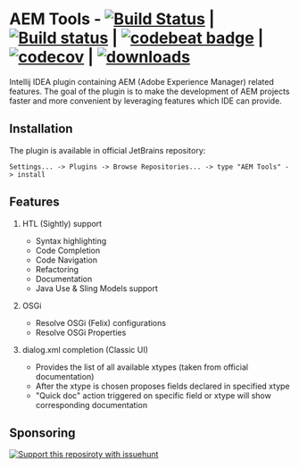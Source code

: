 # AEM Tools - [![Build Status](https://travis-ci.org/aemtools/aemtools.svg?branch=master)](https://travis-ci.org/aemtools/aemtools) | [![Build status](https://ci.appveyor.com/api/projects/status/i0jamppjexluy5xk/branch/master?svg=true)](https://ci.appveyor.com/project/aemtools/aemtools/branch/master) | [![codebeat badge](https://codebeat.co/badges/0cc34216-7e9d-4154-8bfc-2561f77f1cbc)](https://codebeat.co/projects/github-com-dmytrotroynikov-aemtools-master) | [![codecov](https://codecov.io/gh/aemtools/aemtools/branch/master/graph/badge.svg)](https://codecov.io/gh/aemtools/aemtools) | [![downloads](https://img.shields.io/jetbrains/plugin/d/9397-aem-tools.svg)](https://plugins.jetbrains.com/plugin/9397-aem-tools)


Intellij IDEA plugin containing AEM (Adobe Experience Manager) related features. The goal of the plugin is to make the development of AEM projects faster and more convenient by leveraging features which IDE can provide.

## Installation 
The plugin is available in official JetBrains repository:

`Settings... -> Plugins -> Browse Repositories... -> type "AEM Tools" -> install`

## Features
1. HTL (Sightly) support
   * Syntax highlighting
   * Code Completion 
   * Code Navigation
   * Refactoring
   * Documentation
   * Java Use & Sling Models support

2. OSGi
   * Resolve OSGi (Felix) configurations
   * Resolve OSGi Properties

3. dialog.xml completion (Classic UI)
   * Provides the list of all available xtypes (taken from official documentation)
   * After the xtype is chosen proposes fields declared in specified xtype
   * "Quick doc" action triggered on specific field or xtype will show corresponding documentation

## Sponsoring

[![Support this reposiroty with issuehunt](https://issuehunt.io/static/embed/issuehunt-button-v1.svg)](https://issuehunt.io/r/aemtools/aemtools)
